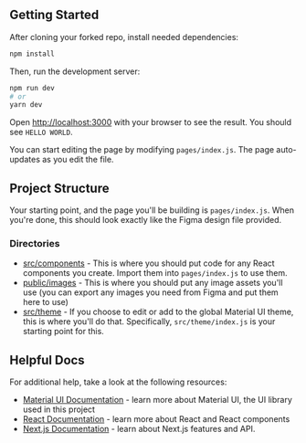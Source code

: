## Getting Started

After cloning your forked repo, install needed dependencies:

```bash
npm install
```

Then, run the development server:

```bash
npm run dev
# or
yarn dev
```

Open [http://localhost:3000](http://localhost:3000) with your browser to see the result. You should see `HELLO WORLD`.

You can start editing the page by modifying `pages/index.js`. The page auto-updates as you edit the file.


## Project Structure
Your starting point, and the page you'll be building is `pages/index.js`. When you're done, this should look exactly like the Figma design file provided.

### Directories
- [src/components](src/components) - This is where you should put code for any React components you create. Import them into `pages/index.js` to use them.
- [public/images](public/images) - This is where you should put any image assets you'll use (you can export any images you need from Figma and put them here to use)
- [src/theme](src/theme) - If you choose to edit or add to the global Material UI theme, this is where you'll do that. Specifically, `src/theme/index.js` is your starting point for this.


## Helpful Docs

For additional help, take a look at the following resources:

- [Material UI Documentation](https://mui.com/material-ui/getting-started/overview/) - learn more about Material UI, the UI library used in this project
- [React Documentation](https://react.dev/) - learn more about React and React components
- [Next.js Documentation](https://nextjs.org/docs) - learn about Next.js features and API.
